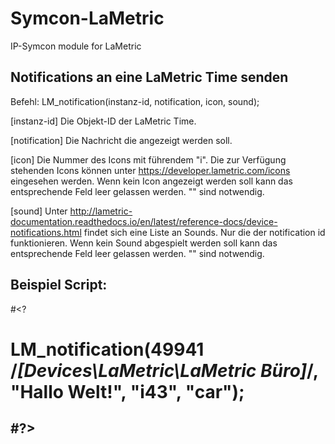 # Symcon-LaMetric
IP-Symcon module for LaMetric


Notifications an eine LaMetric Time senden
------------------------------------------

Befehl: LM_notification(instanz-id, notification, icon, sound);

[instanz-id]
Die Objekt-ID der LaMetric Time.

[notification]
Die Nachricht die angezeigt werden soll.

[icon]
Die Nummer des Icons mit führendem "i".
Die zur Verfügung stehenden Icons können unter https://developer.lametric.com/icons eingesehen werden.
Wenn kein Icon angezeigt werden soll kann das entsprechende Feld leer gelassen werden. "" sind notwendig.

[sound]
Unter http://lametric-documentation.readthedocs.io/en/latest/reference-docs/device-notifications.html findet sich eine Liste an Sounds. Nur die der notification id funktionieren.
Wenn kein Sound abgespielt werden soll kann das entsprechende Feld leer gelassen werden. "" sind notwendig.

Beispiel Script:
----------------
#<?
#  LM_notification(49941 /*[Devices\LaMetric\LaMetric Büro]*/, "Hallo Welt!", "i43", "car");
#?>
----------------
